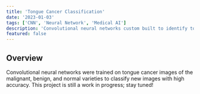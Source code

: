 ```yaml
---
title: 'Tongue Cancer Classification'
date: '2023-01-03'
tags: ['CNN', 'Neural Network', 'Medical AI']
description: 'Convolutional neural networks custom built to identify tongue cancer and a tumor''s maligancy.'
featured: false
---
```


## Overview

Convolutional neural networks were trained on tongue cancer images of the malignant, benign, and normal varieties to classify new images with high accuracy. This project is still a work in progress; stay tuned!